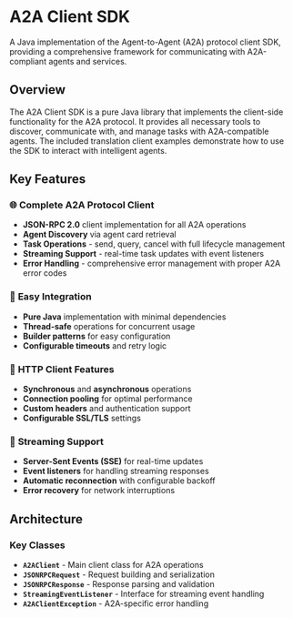 # A2A Client SDK

A Java implementation of the Agent-to-Agent (A2A) protocol client SDK, providing a comprehensive framework for communicating with A2A-compliant agents and services.

## Overview

The A2A Client SDK is a pure Java library that implements the client-side functionality for the A2A protocol. It provides all necessary tools to discover, communicate with, and manage tasks with A2A-compatible agents. The included translation client examples demonstrate how to use the SDK to interact with intelligent agents.

## Key Features

### 🌐 **Complete A2A Protocol Client**
- **JSON-RPC 2.0** client implementation for all A2A operations
- **Agent Discovery** via agent card retrieval
- **Task Operations** - send, query, cancel with full lifecycle management
- **Streaming Support** - real-time task updates with event listeners
- **Error Handling** - comprehensive error management with proper A2A error codes

### 🔧 **Easy Integration**
- **Pure Java** implementation with minimal dependencies
- **Thread-safe** operations for concurrent usage
- **Builder patterns** for easy configuration
- **Configurable timeouts** and retry logic

### 📡 **HTTP Client Features**
- **Synchronous** and **asynchronous** operations
- **Connection pooling** for optimal performance
- **Custom headers** and authentication support
- **Configurable SSL/TLS** settings

### 🔄 **Streaming Support**
- **Server-Sent Events (SSE)** for real-time updates
- **Event listeners** for handling streaming responses
- **Automatic reconnection** with configurable backoff
- **Error recovery** for network interruptions

## Architecture

### Key Classes

- **`A2AClient`** - Main client class for A2A operations
- **`JSONRPCRequest`** - Request building and serialization
- **`JSONRPCResponse`** - Response parsing and validation
- **`StreamingEventListener`** - Interface for streaming event handling
- **`A2AClientException`** - A2A-specific error handling
